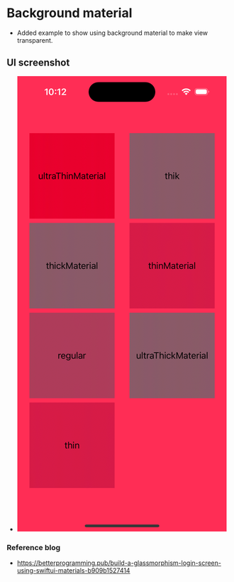#  Background material

- Added example to show using background material to make view transparent.

## UI screenshot
- ![BackgroundMaterialExample](./BackgroundMaterialExample.png)

### Reference blog
- https://betterprogramming.pub/build-a-glassmorphism-login-screen-using-swiftui-materials-b909b1527414

